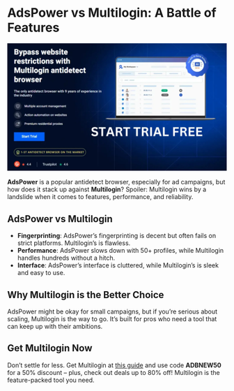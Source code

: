 # AdsPower vs Multilogin: A Battle of Features

![Multilogin Interface](assets/Multilogin.jpg)

**AdsPower** is a popular antidetect browser, especially for ad campaigns, but how does it stack up against **Multilogin**? Spoiler: Multilogin wins by a landslide when it comes to features, performance, and reliability.

## AdsPower vs Multilogin
- **Fingerprinting**: AdsPower’s fingerprinting is decent but often fails on strict platforms. Multilogin’s is flawless.
- **Performance**: AdsPower slows down with 50+ profiles, while Multilogin handles hundreds without a hitch.
- **Interface**: AdsPower’s interface is cluttered, while Multilogin’s is sleek and easy to use.

## Why Multilogin is the Better Choice
AdsPower might be okay for small campaigns, but if you’re serious about scaling, Multilogin is the way to go. It’s built for pros who need a tool that can keep up with their ambitions.

## Get Multilogin Now
Don’t settle for less. Get Multilogin at [this guide](https://adblogin.com/multilogin/) and use code **ADBNEW50** for a 50% discount – plus, check out deals up to 80% off! Multilogin is the feature-packed tool you need.